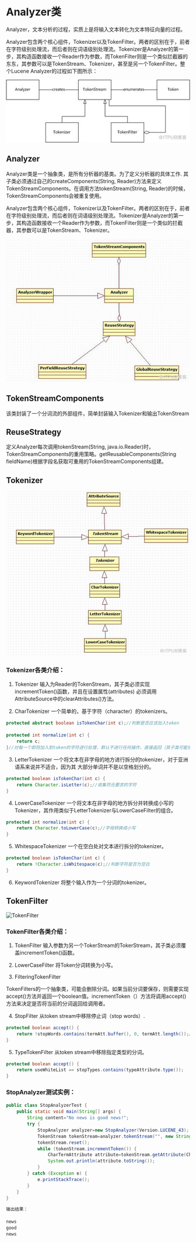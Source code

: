 # Analyzer类

Analyzer，文本分析的过程，实质上是将输入文本转化为文本特征向量的过程。

Analyzer包含两个核心组件，Tokenizer以及TokenFilter。两者的区别在于，前者在字符级别处理流，而后者则在词语级别处理流。Tokenizer是Analyzer的第一步，其构造函数接收一个Reader作为参数，而TokenFilter则是一个类似拦截器的东东，其参数可以是TokenStream、Tokenizer，甚至是另一个TokenFilter。整个Lucene Analyzer的过程如下图所示：

![lucene-analyzer](./resource/lucene-analyzer.jpg)

## Analyzer

Analyzer类是一个抽象类，是所有分析器的基类。为了定义分析器的具体工作. 其子类必须通过自己的createComponents(String, Reader)方法来定义TokenStreamComponents。在调用方法tokenStream(String, Reader)的时候，TokenStreamComponents会被重复使用。

Analyzer包含两个核心组件，Tokenizer以及TokenFilter。两者的区别在于，前者在字符级别处理流，而后者则在词语级别处理流。Tokenizer是Analyzer的第一步，其构造函数接收一个Reader作为参数，而TokenFilter则是一个类似的拦截器，其参数可以是TokenStream、Tokenizer。

![TokenStream](./resource/lucene-analyzer-tokenstream.jpg)

## TokenStreamComponents

该类封装了一个分词流的外部组件，简单封装输入Tokenizer和输出TokenStream

## ReuseStrategy

定义Analyzer每次调用tokenStream(String, java.io.Reader)时，TokenStreamComponents的重用策略。getReusableComponents(String fieldName)根据字段名获取可重用的TokenStreamComponents组建。

## Tokenizer

![tokenizer](./resource/lucene-analyzer-tokenizer.jpg)

### Tokenizer各类介绍：

1. Tokenizer
输入为Reader的TokenStream，其子类必须实现incrementToken()函数，并且在设置属性(attributes) 必须调用AttributeSource中的clearAttributes()方法。

2. CharTokenizer
一个简单的，基于字符（character）的tokenizers。

```java
protected abstract boolean isTokenChar(int c);//判断是否应该加入token

protected int normalize(int c) {
    return c;
}//对每一个即将加入到token的字符进行处理，默认不进行任何操作，直接返回（其子类可能使用此方法，比如lowercase tokens）
```

3. LetterTokenizer
一个将文本在非字母的地方进行拆分的tokenizer，对于亚洲语系来说并不适合，因为其
大部分单词并不是以空格划分的。

```java
protected boolean isTokenChar(int c) {
    return Character.isLetter(c);//收集符合要求的字符
}
```

4. LowerCaseTokenizer
一个将文本在非字母的地方拆分并转换成小写的Tokenizer，其作用类似于LetterTokenizer与LowerCaseFilter的组合。

```java
protected int normalize(int c) {
    return Character.toLowerCase(c);//字母转换成小写
}
```

5. WhitespaceTokenizer
一个在空白处对文本进行拆分的tokenizer。

```java
protected boolean isTokenChar(int c) {
    return !Character.isWhitespace(c);//判断字符是否为空白
}
```

6. KeywordTokenizer
将整个输入作为一个分词的tokenizer。

## TokenFilter

![TokenFilter](./resoucr/lucene-analyzer-tokenfilter.jpg)

### TokenFilter各类介绍：

1. TokenFilter
输入参数为另一个TokerStream的TokerStream，其子类必须覆盖incrementToken()函数。

2. LowerCaseFilter
将Token分词转换为小写。

3. FilteringTokenFilter

TokenFilters的一个抽象类，可能会删除分词。如果当前分词要保存，则需要实现accept()方法并返回一个boolean值。incrementToken（）方法将调用accept()方法来决定是否将当前的分词返回给调用者。

4. StopFilter
从token stream中移除停止词（stop words）.

```java
protected boolean accept() {
    return !stopWords.contains(termAtt.buffer(), 0, termAtt.length());//返回不是stop word的分词
}
```

5. TypeTokenFilter
从token stream中移除指定类型的分词。
  
```java
protected boolean accept() {
    return useWhiteList == stopTypes.contains(typeAttribute.type());
}
```

### StopAnalyzer测试实例：

```java
public class StopAnalyzerTest {
    public static void main(String[] args) {
        String content="No news is good news!";
        try {
            StopAnalyzer analyzer=new StopAnalyzer(Version.LUCENE_43);
            TokenStream tokenStream=analyzer.tokenStream("", new StringReader(content));
            tokenStream.reset();
            while (tokenStream.incrementToken()) {
                CharTermAttribute attribute=tokenStream.getAttribute(CharTermAttribute.class);
                System.out.println(attribute.toString());
            }
        } catch (Exception e) {
            e.printStackTrace();
        }
    }
}
```

```txt
输出结果：

news
good
news
```